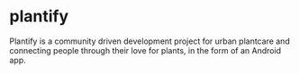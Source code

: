 # plantify
Plantify is a community driven development project for urban plantcare and connecting people through their love for plants, in the form of an Android app.
